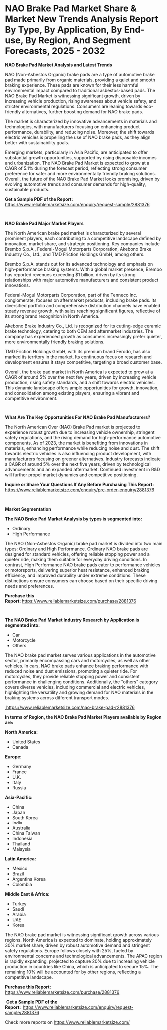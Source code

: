 <p><h1>NAO Brake Pad Market Share & Market New Trends Analysis Report By Type, By Application, By End-use, By Region, And Segment Forecasts, 2025 - 2032</h1></p><p><strong>NAO Brake Pad Market Analysis and Latest Trends</strong></p>
<p><p>NAO (Non-Asbestos Organic) brake pads are a type of automotive brake pad made primarily from organic materials, providing a quiet and smooth braking experience. These pads are known for their less harmful environmental impact compared to traditional asbestos-based pads. The NAO Brake Pad Market is witnessing significant growth, driven by increasing vehicle production, rising awareness about vehicle safety, and stricter environmental regulations. Consumers are leaning towards eco-friendly alternatives, further boosting demand for NAO brake pads.</p><p>The market is characterized by innovative advancements in materials and technologies, with manufacturers focusing on enhancing product performance, durability, and reducing noise. Moreover, the shift towards electric vehicles is propelling the use of NAO brake pads, as they align better with sustainability goals. </p><p>Emerging markets, particularly in Asia Pacific, are anticipated to offer substantial growth opportunities, supported by rising disposable incomes and urbanization. The NAO Brake Pad Market is expected to grow at a CAGR of 5.1% during the forecast period, reflecting strong consumer preference for safer and more environmentally friendly braking solutions. Overall, the future of the NAO Brake Pad Market looks promising, driven by evolving automotive trends and consumer demands for high-quality, sustainable products.</p></p>
<p><strong>Get a Sample PDF of the Report:&nbsp;</strong> <a href="https://www.reliablemarketsize.com/enquiry/request-sample/2881376?utm_campaign=2634&utm_medium=2&utm_source=Github&utm_content=ia&utm_term=12032025&utm_id=nao-brake-pad">https://www.reliablemarketsize.com/enquiry/request-sample/2881376</a></p>
<p>&nbsp;</p>
<p><strong>NAO Brake Pad Major Market Players</strong></p>
<p><p>The North American brake pad market is characterized by several prominent players, each contributing to a competitive landscape defined by innovation, market share, and strategic positioning. Key companies include Brembo S.p.A., Federal-Mogul Motorparts Corporation, Akebono Brake Industry Co., Ltd., and TMD Friction Holdings GmbH, among others.</p><p>Brembo S.p.A. stands out for its advanced technology and emphasis on high-performance braking systems. With a global market presence, Brembo has reported revenues exceeding $1 billion, driven by its strong relationships with major automotive manufacturers and consistent product innovations.</p><p>Federal-Mogul Motorparts Corporation, part of the Tenneco Inc. conglomerate, focuses on aftermarket products, including brake pads. Its diversified portfolio and comprehensive distribution channels have enabled steady revenue growth, with sales reaching significant figures, reflective of its strong brand recognition in North America.</p><p>Akebono Brake Industry Co., Ltd. is recognized for its cutting-edge ceramic brake technology, catering to both OEM and aftermarket industries. The company has experienced growth as consumers increasingly prefer quieter, more environmentally friendly braking solutions.</p><p>TMD Friction Holdings GmbH, with its premium brand Ferodo, has also marked its territory in the market. Its continuous focus on research and development ensures it stays competitive, targeting a broad customer base.</p><p>Overall, the brake pad market in North America is expected to grow at a CAGR of around 5% over the next few years, driven by increasing vehicle production, rising safety standards, and a shift towards electric vehicles. This dynamic landscape offers ample opportunities for growth, innovation, and consolidation among existing players, ensuring a vibrant and competitive environment.</p></p>
<p>&nbsp;</p>
<p><strong>What Are The Key Opportunities For NAO Brake Pad Manufacturers?</strong></p>
<p><p>The North American Over (NAO) Brake Pad market is projected to experience robust growth due to increasing vehicle ownership, stringent safety regulations, and the rising demand for high-performance automotive components. As of 2023, the market is benefiting from innovations in materials, enhancing performance while reducing noise and dust. The shift towards electric vehicles is also influencing product development, with manufacturers focusing on greener alternatives. Industry forecasts indicate a CAGR of around 5% over the next five years, driven by technological advancements and an expanded aftermarket. Continued investment in R&D will further propel market dynamics and competitive positioning.</p></p>
<p><strong>Inquire or Share Your Questions If Any Before Purchasing This Report:</strong> <a href="https://www.reliablemarketsize.com/enquiry/pre-order-enquiry/2881376?utm_campaign=2634&utm_medium=2&utm_source=Github&utm_content=ia&utm_term=12032025&utm_id=nao-brake-pad">https://www.reliablemarketsize.com/enquiry/pre-order-enquiry/2881376</a></p>
<p>&nbsp;</p>
<p><strong>Market Segmentation</strong></p>
<p><strong>The NAO Brake Pad Market Analysis by types is segmented into:</strong></p>
<p><ul><li>Ordinary</li><li>High Performance</li></ul></p>
<p><p>The NAO (Non-Asbestos Organic) brake pad market is divided into two main types: Ordinary and High Performance. Ordinary NAO brake pads are designed for standard vehicles, offering reliable stopping power and a quieter ride, making them suitable for everyday driving conditions. In contrast, High Performance NAO brake pads cater to performance vehicles or motorsports, delivering superior heat resistance, enhanced braking efficiency, and improved durability under extreme conditions. These distinctions ensure consumers can choose based on their specific driving needs and preferences.</p></p>
<p><strong>Purchase this Report:&nbsp;</strong><a href="https://www.reliablemarketsize.com/purchase/2881376?utm_campaign=2634&utm_medium=2&utm_source=Github&utm_content=ia&utm_term=12032025&utm_id=nao-brake-pad">https://www.reliablemarketsize.com/purchase/2881376</a></p>
<p>&nbsp;</p>
<p><strong>The NAO Brake Pad Market Industry Research by Application is segmented into:</strong></p>
<p><ul><li>Car</li><li>Motorcycle</li><li>Others</li></ul></p>
<p><p>The NAO brake pad market serves various applications in the automotive sector, primarily encompassing cars and motorcycles, as well as other vehicles. In cars, NAO brake pads enhance braking performance with reduced noise and dust emissions, promoting a quieter ride. For motorcycles, they provide reliable stopping power and consistent performance in challenging conditions. Additionally, the "others" category covers diverse vehicles, including commercial and electric vehicles, highlighting the versatility and growing demand for NAO materials in the braking systems across different transport modes.</p></p>
<p><a href="https://www.reliablemarketsize.com/nao-brake-pad-r2881376?utm_campaign=2634&utm_medium=2&utm_source=Github&utm_content=ia&utm_term=12032025&utm_id=nao-brake-pad">&nbsp;https://www.reliablemarketsize.com/nao-brake-pad-r2881376</a></p>
<p><strong>In terms of Region, the NAO Brake Pad Market Players available by Region are:</strong></p>
<p>
    <p> <strong> North America: </strong>
        <ul>
            <li>United States</li>
            <li>Canada</li>
        </ul>
        </p> 
    <p> <strong> Europe: </strong>
        <ul>
            <li>Germany</li>
            <li>France</li>
            <li>U.K.</li>
            <li>Italy</li>
            <li>Russia</li>
        </ul>
        </p> 
    <p> <strong> Asia-Pacific: </strong>
        <ul>
            <li>China</li>
            <li>Japan</li>
            <li>South Korea</li>
            <li>India</li>
            <li>Australia</li>
            <li>China Taiwan</li>
            <li>Indonesia</li>
            <li>Thailand</li>
            <li>Malaysia</li>
        </ul>
        </p> 
    <p> <strong> Latin America: </strong>
        <ul>
            <li>Mexico</li>
            <li>Brazil</li>
            <li>Argentina Korea</li>
            <li>Colombia</li>
        </ul>
        </p> 
    <p> <strong> Middle East & Africa: </strong>
        <ul>
            <li>Turkey</li>
            <li>Saudi</li>
            <li>Arabia</li>
            <li>UAE</li>
            <li>Korea</li>
        </ul>
    </p>
    </p>
<p><p>The NAO brake pad market is witnessing significant growth across various regions. North America is expected to dominate, holding approximately 30% market share, driven by robust automotive demand and stringent safety regulations. Europe follows closely with 25%, fueled by environmental concerns and technological advancements. The APAC region is rapidly expanding, projected to capture 20% due to increasing vehicle production in countries like China, which is anticipated to secure 15%. The remaining 10% will be accounted for by other regions, reflecting a competitive landscape.</p></p>
<p><strong>Purchase this Report: </strong><a href="https://www.reliablemarketsize.com/purchase/2881376?utm_campaign=2634&utm_medium=2&utm_source=Github&utm_content=ia&utm_term=12032025&utm_id=nao-brake-pad">https://www.reliablemarketsize.com/purchase/2881376</a></p>
<p>&nbsp;<strong>Get a Sample PDF of the Report:&nbsp;&nbsp;</strong><a href="https://www.reliablemarketsize.com/enquiry/request-sample/2881376?utm_campaign=2634&utm_medium=2&utm_source=Github&utm_content=ia&utm_term=12032025&utm_id=nao-brake-pad">https://www.reliablemarketsize.com/enquiry/request-sample/2881376</a></p>
<p><strong></strong></p>
<p>Check more reports on <a href="https://www.reliablemarketsize.com/?utm_campaign=2634&utm_medium=2&utm_source=Github&utm_content=ia&utm_term=12032025&utm_id=nao-brake-pad">https://www.reliablemarketsize.com/</a></p>